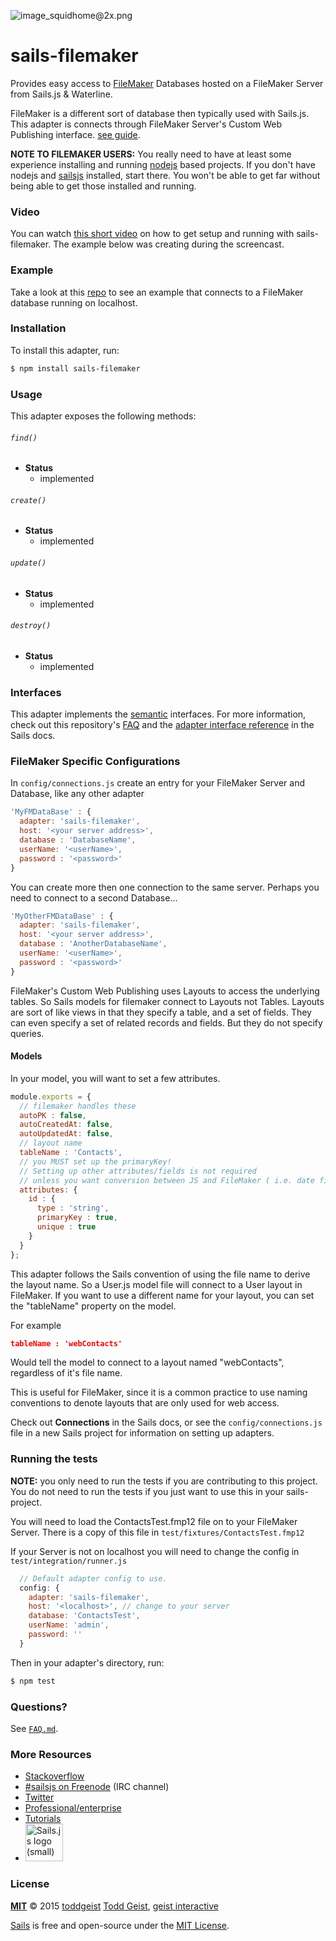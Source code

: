 ![image_squidhome@2x.png](http://i.imgur.com/RIvu9.png)

# sails-filemaker

Provides easy access to [FileMaker](http://www.filemaker.com) Databases hosted on a FileMaker Server from Sails.js & Waterline.

FileMaker is a different sort of database then typically used with Sails.js. This adapter is connects through FileMaker Server's Custom Web Publishing interface. [see guide](https://fmhelp.filemaker.com/docs/14/en/fms14_cwp_guide.pdf).

**NOTE TO FILEMAKER USERS:** You really need to have at least some experience installing and running [nodejs](https://nodejs.org/) based projects.  If you don't have nodejs and [sailsjs](http://www.sailsjs.org) installed, start there. You won't be able to get far without being able to get those installed and running.

### Video
You can watch [this short video](http://vimeo.com/134790850) on how to get setup and running with sails-filemaker. The example below was creating during the screencast.

### Example
Take a look at this [repo](https://github.com/geistinteractive/sails-filemaker-example) to see an example that connects to a FileMaker database running on localhost.

### Installation

To install this adapter, run:

```sh
$ npm install sails-filemaker
```

### Usage

This adapter exposes the following methods:

###### `find()`

+ **Status**
  + implemented

###### `create()`

+ **Status**
  + implemented

###### `update()`

+ **Status**
  + implemented

###### `destroy()`

+ **Status**
  + implemented


### Interfaces


This adapter implements the [semantic]() interfaces.
For more information, check out this repository's [FAQ](./FAQ.md) and the [adapter interface reference](https://github.com/balderdashy/sails-docs/blob/master/adapter-specification.md) in the Sails docs.

### FileMaker Specific Configurations

In `config/connections.js` create an entry for your FileMaker Server and Database, like any other adapter

```javascript
'MyFMDataBase' : {
  adapter: 'sails-filemaker',
  host: '<your server address>',
  database : 'DatabaseName',
  userName: '<userName>',
  password : '<password>'
}
```

You can create more then one connection to the same server. Perhaps you need to connect to a second Database...

```javascript
'MyOtherFMDataBase' : {
  adapter: 'sails-filemaker',
  host: '<your server address>',
  database : 'AnotherDatabaseName',
  userName: '<userName>',
  password : '<password>'
}
```

FileMaker's Custom Web Publishing uses Layouts to access the underlying tables. So Sails models for filemaker connect to Layouts not Tables. Layouts are sort of like views in that they specify a table, and a set of fields. They can even specify a set of related records and fields.  But they do not specify queries.

#### Models

In your model, you will want to set a few attributes.

```javascript
module.exports = {
  // filemaker handles these
  autoPK : false,
  autoCreatedAt: false,
  autoUpdatedAt: false,
  // layout name
  tableName : 'Contacts',
  // you MUST set up the primaryKey!
  // Setting up other attributes/fields is not required
  // unless you want conversion between JS and FileMaker ( i.e. date fields )
  attributes: {
    id : {
      type : 'string',
      primaryKey : true,
      unique : true
    }
  }
};
```

This adapter follows the Sails convention of using the file name to derive the layout name. So a User.js model file will connect to a User layout in FileMaker.  If you want to use a different name for your layout, you can set the "tableName" property on the model.

For example

```json
tableName : 'webContacts'
```
Would tell the model to connect to a layout named "webContacts", regardless of it's file name.

This is useful for FileMaker, since it is a common practice to use naming conventions to denote layouts that are only used for web access.


Check out **Connections** in the Sails docs, or see the `config/connections.js` file in a new Sails project for information on setting up adapters.



### Running the tests
**NOTE:** you only need to run the tests if you are contributing to this project. You do not need to run the tests if you just want to use this in your sails-project.

You will need to load the ContactsTest.fmp12 file on to your FileMaker Server. There is a copy of this file in `test/fixtures/ContactsTest.fmp12`

If your Server is not on localhost you will need to change the config in `test/integration/runner.js`

```javascript
  // Default adapter config to use.
  config: {
    adapter: 'sails-filemaker',
    host: '<localhost>', // change to your server
    database: 'ContactsTest',
    userName: 'admin',
    password: ''
  }
  ```

Then in your adapter's directory, run:

```sh
$ npm test
```



### Questions?

See [`FAQ.md`](./FAQ.md).



### More Resources

- [Stackoverflow](http://stackoverflow.com/questions/tagged/sails.js)
- [#sailsjs on Freenode](http://webchat.freenode.net/) (IRC channel)
- [Twitter](https://twitter.com/sailsjs)
- [Professional/enterprise](https://github.com/balderdashy/sails-docs/blob/master/FAQ.md#are-there-professional-support-options)
- [Tutorials](https://github.com/balderdashy/sails-docs/blob/master/FAQ.md#where-do-i-get-help)
- <a href="http://sailsjs.org" target="_blank" title="Node.js framework for building realtime APIs."><img src="https://github-camo.global.ssl.fastly.net/9e49073459ed4e0e2687b80eaf515d87b0da4a6b/687474703a2f2f62616c64657264617368792e6769746875622e696f2f7361696c732f696d616765732f6c6f676f2e706e67" width=60 alt="Sails.js logo (small)"/></a>


### License

**[MIT](./LICENSE)**
&copy; 2015 [toddgeist](http://github.com/toddgeist)
[Todd Geist](http://twitter.com/toddgeist), [geist interactive](http://www.geistinteractive.com)

[Sails](http://sailsjs.org) is free and open-source under the [MIT License](http://sails.mit-license.org/).



